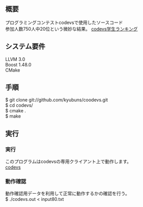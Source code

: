 概要
----
プログラミングコンテストcodevsで使用したソースコード  
参加人数750人中20位という微妙な結果。
[codevs学生ランキング](http://codevs.jp/ranking-students.html)

システム要件
-----
LLVM 3.0  
Boost 1.48.0  
CMake  

手順
-----
$ git clone git://github.com/kyubuns/coodevs.git  
$ cd codevs/  
$ cmake .  
$ make  

実行
-----
### 実行 ###
このプログラムはcodevsの専用クライアント上で動作します。  
[codevs](http://codevs.jp/)

### 動作確認 ###
動作確認用データを利用して正常に動作するかの確認を行う。  
$ ./codevs.out < input80.txt

